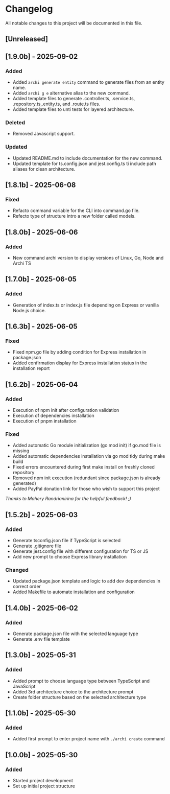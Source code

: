 # Changelog

All notable changes to this project will be documented in this file.

## [Unreleased]

## [1.9.0b] - 2025-09-02
### Added
- Added `archi generate entity` command to generate files from an entity name.
- Added `archi g e` alternative alias to the new command.
- Added template files to generate <entity>.controller.ts, <entity>.service.ts, <entity>.repository.ts,<entity>.entity.ts, and <entity>.route.ts files.
- Added template files to unti tests for layered architecture.

### Deleted
- Removed Javascript support.

### Updated
- Updated README.md to include documentation for the new command.
- Updated template for ts.config.json and jest.config.ts ti include path aliases for clean architecture.


## [1.8.1b] - 2025-06-08
### Fixed
- Refacto command variable for the CLI into command.go file.
- Refecto type of structure intro a new folder called models. 

## [1.8.0b] - 2025-06-06
### Added
- New command archi version to display versions of Linux, Go, Node and Archi TS

## [1.7.0b] - 2025-06-05
### Added
- Generation of index.ts or index.js file depending on Express or vanilla Node.js choice.

## [1.6.3b] - 2025-06-05
### Fixed
- Fixed npm.go file by adding condition for Express installation in package.json
- Added confirmation display for Express installation status in the installation report

## [1.6.2b] - 2025-06-04
### Added
- Execution of npm init after configuration validation
- Execution of dependencies installation
- Execution of pnpm installation

### Fixed
- Added automatic Go module initialization (go mod init) if go.mod file is missing
- Added automatic dependencies installation via go mod tidy during make build
- Fixed errors encountered during first make install on freshly cloned repository
- Removed npm init execution (redundant since package.json is already generated)
- Added PayPal donation link for those who wish to support this project

*Thanks to Mahery Randrianirina for the helpful feedback! ;)*

## [1.5.2b] - 2025-06-03
### Added
- Generate tsconfig.json file if TypeScript is selected
- Generate .gitignore file
- Generate jest.config file with different configuration for TS or JS
- Add new prompt to choose Express library installation

### Changed
- Updated package.json template and logic to add dev dependencies in correct order
- Added Makefile to automate installation and configuration

## [1.4.0b] - 2025-06-02
### Added
- Generate package.json file with the selected language type
- Generate .env file template

## [1.3.0b] - 2025-05-31
### Added
- Added prompt to choose language type between TypeScript and JavaScript
- Added 3rd architecture choice to the architecture prompt
- Create folder structure based on the selected architecture type

## [1.1.0b] - 2025-05-30
### Added
- Added first prompt to enter project name with `./archi create` command

## [1.0.0b] - 2025-05-30
### Added
- Started project development
- Set up initial project structure